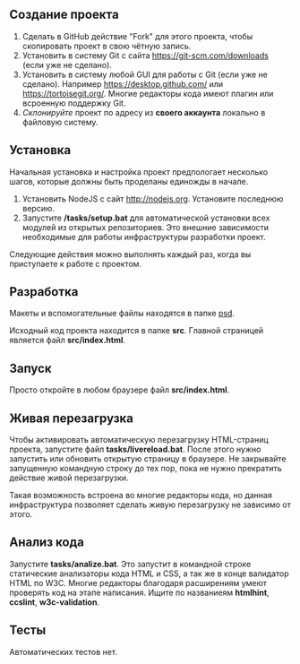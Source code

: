 ## Создание проекта
1. Сделать в GitHub действие "Fork" для этого проекта, чтобы скопировать проект в свою чётную запись.
2. Установить в систему Git с сайта https://git-scm.com/downloads (если уже не сделано).
3. Установить в систему любой GUI для работы с Git (если уже не сделано). Например https://desktop.github.com/ или https://tortoisegit.org/. Многие редакторы кода имеют плагин или всроенную поддержку Git.
4. *Склонируйте* проект по адресу из **своего аккаунта** локально в файловую систему. 

## Установка
Начальная установка и настройка проект предпологает несколько шагов, которые должны быть проделаны единожды в начале.
1. Установить NodeJS с сайт http://nodejs.org. Установите последнюю версию.
2. Запустите **/tasks/setup.bat** для автоматической установки всех модулей из открытых репозиториев. Это внешние зависимости необходимые для работы инфраструктуры разработки проект.

Следующие действия можно выполнять каждый раз, когда вы приступаете к работе с проектом.

## Разработка
Макеты и вспомогательные файлы находятся в папке [psd](./psd).

Исходный код проекта находится в папке **src**. Главной страницей является файл **src/index.html**.

## Запуск
Просто откройте в любом браузере файл **src/index.html**.

## Живая перезагрузка
Чтобы активировать автоматическую перезагрузку HTML-страниц проекта, запустите файл **tasks/livereload.bat**. После этого нужно запустить или обновить открытую страницу в браузере. Не закрывайте запущенную командную строку до тех пор, пока не нужно прекратить действие живой перезагрузки.

Такая возможность встроена во многие редакторы кода, но данная инфраструктура позволяет сделать живую перезагрузку не зависимо от этого.

## Анализ кода
Запустите **tasks/analize.bat**. Это запустит в командной строке статические анализаторы кода HTML и CSS, а так же в конце валидатор HTML по W3C. Многие редакторы благодаря расширениям умеют проверять код на этапе написания. Ищите по названиеям **htmlhint**, **ccslint**, **w3c-validation**.

## Тесты
Автоматических тестов нет.

